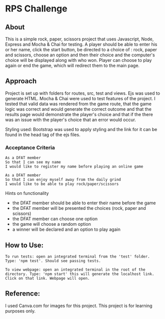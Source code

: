 # RPS Challenge

About
-------
This is a simple rock, paper, scissors project that uses Javascript, Node, Express and Mocha & Chai for testing.
A player should be able to enter his or her name, click the start button, be directed to a choice of : rock, paper and scissors, choose an option and then their choice and the computer's choice will be displayed along with who won. Player can choose to play again or end the game, which will redirect them to the main page.

Approach
----
Project is set up with folders for routes, src, test and views. Ejs was used to generate HTML. Mocha & Chai were used to test features of the project. I tested that valid data was rendered from the game route, that the game logic was correct and would generate the correct outcome and that the results page would demonstrate the player's choice and that if the there was an issue with the player's choice that an error would occur. 

Styling used: Bootstrap was used to apply styling and the link for it can be found in the head tag of the ejs files. 

### Acceptance Criteria
```
As a DFAT member
So that I can see my name
I would like to register my name before playing an online game

As a DFAT member
So that I can enjoy myself away from the daily grind
I would like to be able to play rock/paper/scissors
```

Hints on functionality

- the DFAT member should be able to enter their name before the game
- the DFAT member will be presented the choices (rock, paper and scissors)
- the DFAT member can choose one option
- the game will choose a random option
- a winner will be declared and an option to play again

## How to Use:

```
To run tests: open an integrated terminal from the 'test' folder. Type: 'npm test'. Should see passing tests.

To view webpage: open an integrated terminal in the root of the directory. Type: 'npm start' this will generate the localhost link. Click on that link. Webpage will open.
```

## Reference:

I used Canva.com for images for this project. This project is for learning purposes only. 
